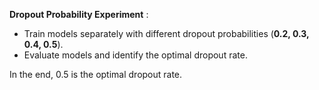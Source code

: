 **Dropout Probability Experiment** :

- Train models separately with different dropout probabilities (**0.2, 0.3, 0.4, 0.5**).
- Evaluate models and identify the optimal dropout rate.

In the end, 0.5 is the optimal dropout rate.
